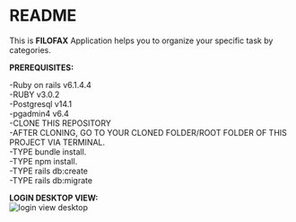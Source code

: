 # README

This is **FILOFAX** Application helps you to organize your specific task by categories.

**PREREQUISITES:** <br/>
  <p>
  -Ruby on rails v6.1.4.4 <br/>
  -RUBY v3.0.2 <br/>
  -Postgresql v14.1 <br/>
  -pgadmin4 v6.4 <br/>
  -CLONE THIS REPOSITORY <br/>
  -AFTER CLONING, GO TO YOUR CLONED FOLDER/ROOT FOLDER OF THIS PROJECT VIA TERMINAL. <br/>
  -TYPE bundle install. <br/>
  -TYPE npm install. <br/>
  -TYPE rails db:create <br/>
  -TYPE rails db:migrate
  </p>
  
  
  

  **LOGIN DESKTOP VIEW:** <br/>
  ![login view desktop](https://scontent.xx.fbcdn.net/v/t1.15752-9/s843x403/274002111_954176475301679_5607417632274335232_n.jpg?_nc_cat=106&ccb=1-5&_nc_sid=aee45a&_nc_ohc=CKM2IPW7a44AX9aLp_B&_nc_ad=z-m&_nc_cid=0&_nc_ht=scontent.xx&oh=03_AVK0xdSRHAwhOJI-jCcqFmOZGbfuHKE_G2pL8je_V4jA2g&oe=62331273)

